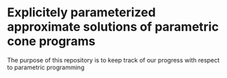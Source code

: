 # Explicitely parameterized approximate solutions of parametric cone programs

The purpose of this repository is to keep track of our progress with respect to parametric programming
